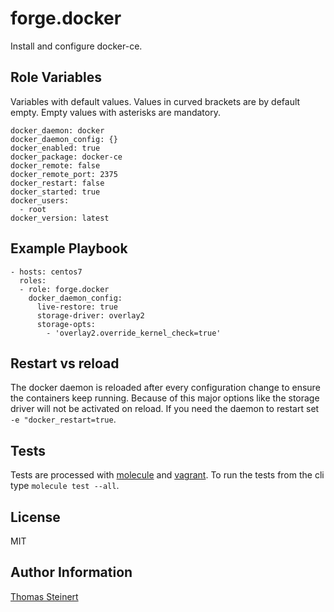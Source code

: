 forge.docker
============

Install and configure docker-ce.

Role Variables
--------------

Variables with default values. Values in curved brackets are by default empty. Empty values with asterisks are mandatory.

    docker_daemon: docker
    docker_daemon_config: {}
    docker_enabled: true
    docker_package: docker-ce
    docker_remote: false
    docker_remote_port: 2375
    docker_restart: false
    docker_started: true
    docker_users:
      - root
    docker_version: latest

Example Playbook
----------------

    - hosts: centos7
      roles:
      - role: forge.docker
        docker_daemon_config:
          live-restore: true
          storage-driver: overlay2
          storage-opts:
            - 'overlay2.override_kernel_check=true'

Restart vs reload
------------------

The docker daemon is reloaded after every configuration change to ensure the containers keep running. Because of this major options like the storage driver will not be activated on reload. If you need the daemon to restart set `-e "docker_restart=true`.

Tests
-----

Tests are processed with [molecule](https://molecule.readthedocs.io/en/latest/) and [vagrant](https://www.vagrantup.com/). To run the tests from the cli type `molecule test --all`.

License
-------

MIT

Author Information
------------------

[Thomas Steinert](moenka@10forge.org)
